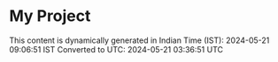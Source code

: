# My Project

This content is dynamically generated in Indian Time (IST): 2024-05-21 09:06:51 IST
Converted to UTC: 2024-05-21 03:36:51 UTC
